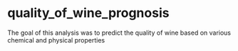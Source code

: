 # quality_of_wine_prognosis
The goal of this analysis was to predict the quality of wine based on various chemical and physical properties
